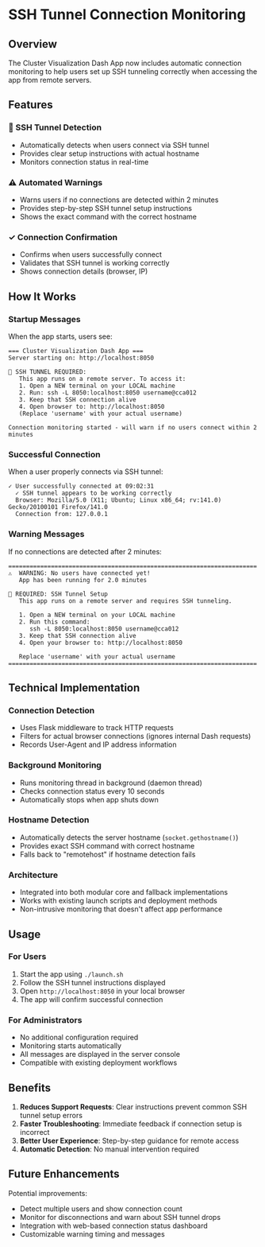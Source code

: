# SSH Tunnel Connection Monitoring

## Overview

The Cluster Visualization Dash App now includes automatic connection monitoring to help users set up SSH tunneling correctly when accessing the app from remote servers.

## Features

### 🔗 SSH Tunnel Detection
- Automatically detects when users connect via SSH tunnel
- Provides clear setup instructions with actual hostname
- Monitors connection status in real-time

### ⚠️ Automated Warnings
- Warns users if no connections are detected within 2 minutes
- Provides step-by-step SSH tunnel setup instructions
- Shows the exact command with the correct hostname

### ✓ Connection Confirmation
- Confirms when users successfully connect
- Validates that SSH tunnel is working correctly
- Shows connection details (browser, IP)

## How It Works

### Startup Messages
When the app starts, users see:
```
=== Cluster Visualization Dash App ===
Server starting on: http://localhost:8050

🔗 SSH TUNNEL REQUIRED:
   This app runs on a remote server. To access it:
   1. Open a NEW terminal on your LOCAL machine
   2. Run: ssh -L 8050:localhost:8050 username@cca012
   3. Keep that SSH connection alive
   4. Open browser to: http://localhost:8050
   (Replace 'username' with your actual username)

Connection monitoring started - will warn if no users connect within 2 minutes
```

### Successful Connection
When a user properly connects via SSH tunnel:
```
✓ User successfully connected at 09:02:31
  ✓ SSH tunnel appears to be working correctly
  Browser: Mozilla/5.0 (X11; Ubuntu; Linux x86_64; rv:141.0) Gecko/20100101 Firefox/141.0
  Connection from: 127.0.0.1
```

### Warning Messages
If no connections are detected after 2 minutes:
```
======================================================================
⚠️  WARNING: No users have connected yet!
   App has been running for 2.0 minutes

🔗 REQUIRED: SSH Tunnel Setup
   This app runs on a remote server and requires SSH tunneling.
   
   1. Open a NEW terminal on your LOCAL machine
   2. Run this command:
      ssh -L 8050:localhost:8050 username@cca012
   3. Keep that SSH connection alive
   4. Open your browser to: http://localhost:8050

   Replace 'username' with your actual username
======================================================================
```

## Technical Implementation

### Connection Detection
- Uses Flask middleware to track HTTP requests
- Filters for actual browser connections (ignores internal Dash requests)
- Records User-Agent and IP address information

### Background Monitoring
- Runs monitoring thread in background (daemon thread)
- Checks connection status every 10 seconds
- Automatically stops when app shuts down

### Hostname Detection
- Automatically detects the server hostname (`socket.gethostname()`)
- Provides exact SSH command with correct hostname
- Falls back to "remotehost" if hostname detection fails

### Architecture
- Integrated into both modular core and fallback implementations
- Works with existing launch scripts and deployment methods
- Non-intrusive monitoring that doesn't affect app performance

## Usage

### For Users
1. Start the app using `./launch.sh`
2. Follow the SSH tunnel instructions displayed
3. Open `http://localhost:8050` in your local browser
4. The app will confirm successful connection

### For Administrators
- No additional configuration required
- Monitoring starts automatically
- All messages are displayed in the server console
- Compatible with existing deployment workflows

## Benefits

1. **Reduces Support Requests**: Clear instructions prevent common SSH tunnel setup errors
2. **Faster Troubleshooting**: Immediate feedback if connection setup is incorrect
3. **Better User Experience**: Step-by-step guidance for remote access
4. **Automatic Detection**: No manual intervention required

## Future Enhancements

Potential improvements:
- Detect multiple users and show connection count
- Monitor for disconnections and warn about SSH tunnel drops
- Integration with web-based connection status dashboard
- Customizable warning timing and messages
